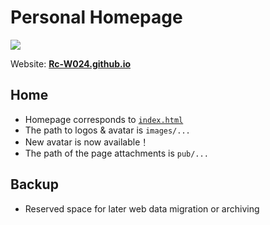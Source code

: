 # Personal Homepage
![](https://skillicons.dev/icons?i=html,js)

Website: [**Rc-W024.github.io**](https://Rc-W024.github.io)

## Home
- Homepage corresponds to [`index.html`](https://github.com/Rc-W024/Rc-W024.github.io/blob/main/index.html)
- The path to logos & avatar is `images/...`
- New avatar is now available！
- The path of the page attachments is `pub/...`

## Backup
- Reserved space for later web data migration or archiving
